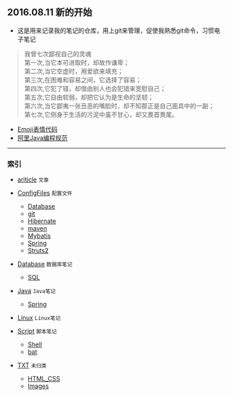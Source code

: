 ## 2016.08.11 新的开始
- 这是用来记录我的笔记的仓库，用上git来管理，促使我熟悉git命令，习惯电子笔记

>我曾七次鄙视自己的灵魂<br />
>第一次,当它本可进取时，却故作谦卑； <br />
>第二次,当它空虚时，用爱欲来填充； <br />
>第三次,在困难和容易之间，它选择了容易； <br />
>第四次,它犯了错，却借由别人也会犯错来宽慰自己； <br />
>第五次,它自由软弱，却把它认为是生命的坚韧； <br />
>第六次,当它鄙夷一张丑恶的嘴脸时，却不知那正是自己面具中的一副；<br />
>第七次,它侧身于生活的污泥中虽不甘心，却又畏首畏尾。<br />

- [Emoji表情代码](https://github.com/Kuangcp/Notes/blob/master/ConfigFiles/emojis.md)
- [阿里Java编程规范](https://github.com/Kuangcp/Notes/blob/master/Java/%E9%98%BF%E9%87%8C%E5%B7%B4%E5%B7%B4java%E8%A7%84%E8%8C%832017-02-09.md)
*******
### 索引

- [ariticle](https://github.com/Kuangcp/Notes/tree/master/article) `文章`

- [ConfigFiles](https://github.com/Kuangcp/Notes/tree/master/ConfigFiles) `配置文件`
    - [Database](https://github.com/Kuangcp/Notes/tree/master/ConfigFiles/Database)
    - [git](https://github.com/Kuangcp/Notes/tree/master/ConfigFiles/git)
    - [Hibernate](https://github.com/Kuangcp/Notes/tree/master/ConfigFiles/Hibernate)
    - [maven](https://github.com/Kuangcp/Notes/tree/master/ConfigFiles/maven)
    - [Mybatis](https://github.com/Kuangcp/Notes/tree/master/ConfigFiles/Mybatis)
    - [Spring](https://github.com/Kuangcp/Notes/tree/master/ConfigFiles/Spring)
    - [Struts2](https://github.com/Kuangcp/Notes/tree/master/ConfigFiles/Struts)

- [Database](https://github.com/Kuangcp/Notes/tree/master/Database) `数据库笔记`
    - [SQL](https://github.com/Kuangcp/Notes/tree/master/Database/SQL)
    
- [Java](https://github.com/Kuangcp/Notes/tree/master/Java) `Java笔记`
    - [Spring](https://github.com/Kuangcp/Notes/tree/master/Java/Spring)
    
- [Linux](https://github.com/Kuangcp/Notes/tree/master/Linux) `Linux笔记`

- [Script](https://github.com/Kuangcp/Notes/tree/master/Script) `脚本笔记`
    - [Shell](https://github.com/Kuangcp/Notes/tree/master/Script/Shell)
    - [bat](https://github.com/Kuangcp/Notes/tree/master/Script/bat)
    
- [TXT](https://github.com/Kuangcp/Notes/tree/master/TXT) `未归类`
    - [HTML_CSS](https://github.com/Kuangcp/Notes/tree/master/TXT/HTML_CSS) 
    - [Images](https://github.com/Kuangcp/Notes/tree/master/TXT/Images) 
    
    
